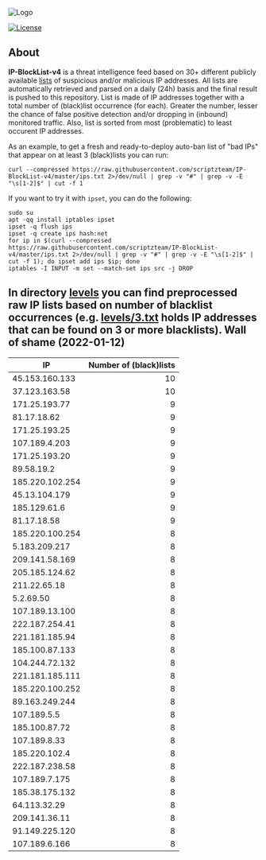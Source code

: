![Logo](https://i.imgur.com/PyKLAe7.png)

[![License](https://img.shields.io/badge/license-The_Unlicense-red.svg)](https://unlicense.org/)

About
----

**IP-BlockList-v4** is a threat intelligence feed based on 30+ different publicly available [lists](https://github.com/stamparm/maltrail) of suspicious and/or malicious IP addresses. All lists are automatically retrieved and parsed on a daily (24h) basis and the final result is pushed to this repository. List is made of IP addresses together with a total number of (black)list occurrence (for each). Greater the number, lesser the chance of false positive detection and/or dropping in (inbound) monitored traffic. Also, list is sorted from most (problematic) to least occurent IP addresses.

As an example, to get a fresh and ready-to-deploy auto-ban list of "bad IPs" that appear on at least 3 (black)lists you can run:

```
curl --compressed https://raw.githubusercontent.com/scriptzteam/IP-BlockList-v4/master/ips.txt 2>/dev/null | grep -v "#" | grep -v -E "\s[1-2]$" | cut -f 1
```

If you want to try it with `ipset`, you can do the following:

```
sudo su
apt -qq install iptables ipset
ipset -q flush ips
ipset -q create ips hash:net
for ip in $(curl --compressed https://raw.githubusercontent.com/scriptzteam/IP-BlockList-v4/master/ips.txt 2>/dev/null | grep -v "#" | grep -v -E "\s[1-2]$" | cut -f 1); do ipset add ips $ip; done
iptables -I INPUT -m set --match-set ips src -j DROP
```

In directory [levels](levels) you can find preprocessed raw IP lists based on number of blacklist occurrences (e.g. [levels/3.txt](levels/3.txt) holds IP addresses that can be found on 3 or more blacklists).
Wall of shame (2022-01-12)
----

|IP|Number of (black)lists|
|---|--:|
45.153.160.133|10
37.123.163.58|10
171.25.193.77|9
81.17.18.62|9
171.25.193.25|9
107.189.4.203|9
171.25.193.20|9
89.58.19.2|9
185.220.102.254|9
45.13.104.179|9
185.129.61.6|9
81.17.18.58|9
185.220.100.254|8
5.183.209.217|8
209.141.58.169|8
205.185.124.62|8
211.22.65.18|8
5.2.69.50|8
107.189.13.100|8
222.187.254.41|8
221.181.185.94|8
185.100.87.133|8
104.244.72.132|8
221.181.185.111|8
185.220.100.252|8
89.163.249.244|8
107.189.5.5|8
185.100.87.72|8
107.189.8.33|8
185.220.102.4|8
222.187.238.58|8
107.189.7.175|8
185.38.175.132|8
64.113.32.29|8
209.141.36.11|8
91.149.225.120|8
107.189.6.166|8
